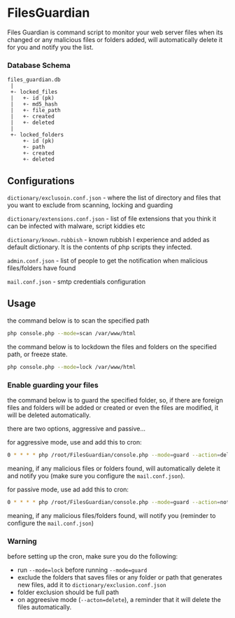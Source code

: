 # FilesGuardian
Files Guardian is command script to monitor your web server files when its changed or 
any malicious files or folders added, will automatically delete it for you and notify you the list.

### Database Schema
```
files_guardian.db
 |
 +- locked_files
 |   +- id (pk)
 |   +- md5_hash
 |   +- file_path
 |   +- created
 |   +- deleted
 |
 +- locked_folders
     +- id (pk)
     +- path
     +- created
     +- deleted  
```        
## Configurations

`dictionary/exclusoin.conf.json` - where the list of directory and files that you want to exclude from scanning, locking and guarding

`dictionary/extensions.conf.json` - list of file extensions that you think it can be infected with malware, script kiddies etc

`dictionary/known.rubbish` - known rubbish I experience and added as default dictionary. It is the contents of php scripts they infected.

`admin.conf.json` - list of people to get the notification when malicious files/folders have found

`mail.conf.json` - smtp credentials configuration


## Usage

the command below is to scan the specified path
```bash
php console.php --mode=scan /var/www/html
```

the command below is to lockdown the files and folders on the specified path, or freeze state.
```bash
php console.php --mode=lock /var/www/html
```

### Enable guarding your files
the command below is to guard the specified folder,
so, if there are foreign files and folders will be added or created or 
even the files are modified, it will be deleted automatically.

there are two options, aggressive and passive...

for aggressive mode, use and add this to cron:
```bash
0 * * * * php /root/FilesGuardian/console.php --mode=guard --action=delete "/var/www/html"
```
meaning, if any malicious files or folders found, will automatically delete it and notify you (make sure you configure the `mail.conf.json`).

for passive mode, use ad add this to cron:
```bash
0 * * * * php /root/FilesGuardian/console.php --mode=guard --action=notify "/var/www/html"
```
meaning, if any malicious files/folders found, will notify you (reminder to configure the `mail.conf.json`)


### Warning
before setting up the cron, make sure you do the following:
- run `--mode=lock` before running `--mode=guard`
- exclude the folders that saves files or any folder or path that generates new files, add it to `dictionary/exclusion.conf.json`
- folder exclusion should be full path
- on aggreesive mode (`--acton=delete`), a reminder that it will delete the files automatically.  